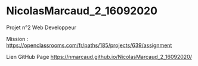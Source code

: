 # NicolasMarcaud_2_16092020
Projet n°2 Web Developpeur


Mission :
https://openclassrooms.com/fr/paths/185/projects/639/assignment


Lien GitHub Page
https://nmarcaud.github.io/NicolasMarcaud_2_16092020/
